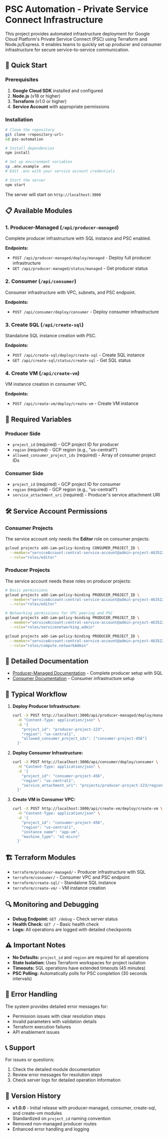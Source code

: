 # PSC Automation - Private Service Connect Infrastructure

This project provides automated infrastructure deployment for Google Cloud Platform's Private Service Connect (PSC) using Terraform and Node.js/Express. It enables teams to quickly set up producer and consumer infrastructure for secure service-to-service communication.

## 🚀 Quick Start

### Prerequisites

1. **Google Cloud SDK** installed and configured
2. **Node.js** (v18 or higher)
3. **Terraform** (v1.0 or higher)
4. **Service Account** with appropriate permissions

### Installation

```bash
# Clone the repository
git clone <repository-url>
cd psc-automation

# Install dependencies
npm install

# Set up environment variables
cp .env.example .env
# Edit .env with your service account credentials

# Start the server
npm start
```

The server will start on `http://localhost:3000`

## 📋 Available Modules

### 1. Producer-Managed (`/api/producer-managed`)
Complete producer infrastructure with SQL instance and PSC enabled.

**Endpoints:**
- `POST /api/producer-managed/deploy/managed` - Deploy full producer infrastructure
- `GET /api/producer-managed/status/managed` - Get producer status

### 2. Consumer (`/api/consumer`)
Consumer infrastructure with VPC, subnets, and PSC endpoint.

**Endpoints:**
- `POST /api/consumer/deploy/consumer` - Deploy consumer infrastructure

### 3. Create SQL (`/api/create-sql`)
Standalone SQL instance creation with PSC.

**Endpoints:**
- `POST /api/create-sql/deploy/create-sql` - Create SQL instance
- `GET /api/create-sql/status/create-sql` - Get SQL status

### 4. Create VM (`/api/create-vm`)
VM instance creation in consumer VPC.

**Endpoints:**
- `POST /api/create-vm/deploy/create-vm` - Create VM instance

## 🔧 Required Variables

### Producer Side
- `project_id` (required) - GCP project ID for producer
- `region` (required) - GCP region (e.g., "us-central1")
- `allowed_consumer_project_ids` (required) - Array of consumer project IDs

### Consumer Side
- `project_id` (required) - GCP project ID for consumer
- `region` (required) - GCP region (e.g., "us-central1")
- `service_attachment_uri` (required) - Producer's service attachment URI

## 🛠️ Service Account Permissions

### Consumer Projects
The service account only needs the **Editor** role on consumer projects:

```bash
gcloud projects add-iam-policy-binding CONSUMER_PROJECT_ID \
  --member="serviceAccount:central-service-account@admin-project-463522.iam.gserviceaccount.com" \
  --role="roles/editor"
```

### Producer Projects
The service account needs these roles on producer projects:

```bash
# Basic permissions
gcloud projects add-iam-policy-binding PRODUCER_PROJECT_ID \
  --member="serviceAccount:central-service-account@admin-project-463522.iam.gserviceaccount.com" \
  --role="roles/editor"

# Networking permissions for VPC peering and PSC
gcloud projects add-iam-policy-binding PRODUCER_PROJECT_ID \
  --member="serviceAccount:central-service-account@admin-project-463522.iam.gserviceaccount.com" \
  --role="roles/servicenetworking.admin"

gcloud projects add-iam-policy-binding PRODUCER_PROJECT_ID \
  --member="serviceAccount:central-service-account@admin-project-463522.iam.gserviceaccount.com" \
  --role="roles/compute.networkAdmin"
```

## 📖 Detailed Documentation

- [Producer-Managed Documentation](README-managed-producer.md) - Complete producer setup with SQL
- [Consumer Documentation](README-consumer.md) - Consumer infrastructure setup

## 🔄 Typical Workflow

1. **Deploy Producer Infrastructure:**
   ```bash
   curl -X POST http://localhost:3000/api/producer-managed/deploy/managed \
     -H "Content-Type: application/json" \
     -d '{
       "project_id": "producer-project-123",
       "region": "us-central1",
       "allowed_consumer_project_ids": ["consumer-project-456"]
     }'
   ```

2. **Deploy Consumer Infrastructure:**
   ```bash
   curl -X POST http://localhost:3000/api/consumer/deploy/consumer \
     -H "Content-Type: application/json" \
     -d '{
       "project_id": "consumer-project-456",
       "region": "us-central1",
       "service_attachment_uri": "projects/producer-project-123/regions/us-central1/serviceAttachments/producer-sql-psc"
     }'
   ```

3. **Create VM in Consumer VPC:**
   ```bash
   curl -X POST http://localhost:3000/api/create-vm/deploy/create-vm \
     -H "Content-Type: application/json" \
     -d '{
       "project_id": "consumer-project-456",
       "region": "us-central1",
       "instance_name": "app-vm",
       "machine_type": "e2-micro"
     }'
   ```

## 🏗️ Terraform Modules

- `terraform/producer-managed/` - Producer infrastructure with SQL
- `terraform/consumer/` - Consumer VPC and PSC endpoint
- `terraform/create-sql/` - Standalone SQL instance
- `terraform/create-vm/` - VM instance creation

## 🔍 Monitoring and Debugging

- **Debug Endpoint:** `GET /debug` - Check server status
- **Health Check:** `GET /` - Basic health check
- **Logs:** All operations are logged with detailed checkpoints

## ⚠️ Important Notes

- **No Defaults:** `project_id` and `region` are required for all operations
- **State Isolation:** Uses Terraform workspaces for project isolation
- **Timeouts:** SQL operations have extended timeouts (45 minutes)
- **PSC Polling:** Automatically polls for PSC completion (30 seconds intervals)

## 🚨 Error Handling

The system provides detailed error messages for:
- Permission issues with clear resolution steps
- Invalid parameters with validation details
- Terraform execution failures
- API enablement issues

## 📞 Support

For issues or questions:
1. Check the detailed module documentation
2. Review error messages for resolution steps
3. Check server logs for detailed operation information

## 🔄 Version History

- **v1.0.0** - Initial release with producer-managed, consumer, create-sql, and create-vm modules
- Standardized on `project_id` naming convention
- Removed non-managed producer routes
- Enhanced error handling and logging 